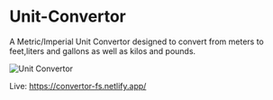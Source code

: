 # Unit-Convertor

A Metric/Imperial Unit Convertor designed to convert from meters to feet,liters and gallons as well as kilos and pounds.

![Unit Convertor](https://user-images.githubusercontent.com/92720989/205310314-aeb9aee5-60d3-4982-85aa-fa3b9fc9afc6.png)

Live: https://convertor-fs.netlify.app/
